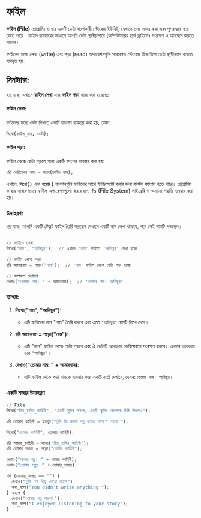 # ফাইল

**ফাইল (File)** প্রোগ্রামিং ভাষায় একটি ডেটা ধারণকারী স্টোরেজ ইউনিট, যেখানে তথ্য সঞ্চয় করা এবং পুনরুদ্ধার করা যেতে পারে। ফাইল ব্যবহারের মাধ্যমে আপনি ডেটা স্থানীয়ভাবে (কম্পিউটারের হার্ড ড্রাইভে) সংরক্ষণ ও অ্যাক্সেস করতে পারেন।

ফাইলের মধ্যে লেখা (write) এবং পড়া (read) অপারেশনগুলি সাধারণত স্টোরেজ ডিভাইসে ডেটা স্থায়ীভাবে রাখতে ব্যবহৃত হয়।

## সিনট্যাক্স:

ধরা যাক, এখানে **ফাইল লেখা** এবং **ফাইল পড়া** কাজ করা হয়েছে:

#### ফাইল লেখা:

ফাইলের মধ্যে ডেটা লিখতে একটি ফাংশন ব্যবহার করা হয়, যেমন:

```py
লিখো(ফাইল_নাম, ডেটা);
```

#### ফাইল পড়া:

ফাইল থেকে ডেটা পড়তে অন্য একটি ফাংশন ব্যবহার করা হয়:

```py
ধরি ভেরিয়েবল_নাম = পড়ো(ফাইল_নাম);
```

এখানে, **`লিখো()`** এবং **`পড়ো()`** ফাংশনগুলি ফাইলের সাথে ইন্টারঅ্যাক্ট করার জন্য কাস্টম ফাংশন হতে পারে। প্রোগ্রামিং ভাষায় সাধারণভাবে ফাইল অপারেশনগুলো করার জন্য `fs` (File System) লাইব্রেরি বা অন্যান্য পদ্ধতি ব্যবহার করা হয়।

### উদাহরণ:

ধরা যাক, আপনি একটি টেক্সট ফাইল তৈরি করছেন যেখানে একটি নাম লেখা থাকবে, পরে সেই নামটি পড়ছেন।

```py

// ফাইলে লেখা
লিখো("নাম", "আনিছুর");  // এখানে 'নাম' ফাইলে 'আনিছুর' লেখা হচ্ছে

// ফাইল থেকে পড়া
ধরি আমারনাম = পড়ো("নাম");  // 'নাম' ফাইল থেকে ডেটা পড়া হচ্ছে

// ফলাফল দেখানো
দেখাও("তোমার নাম: " + আমারনাম);  // "তোমার নাম: আনিছুর"
```

### ব্যাখ্যা:

1. **লিখো("নাম", "আনিছুর")**:

   * এটি ফাইলের নাম "নাম" তৈরি করবে এবং এতে `"আনিছুর"` নামটি লিখে দেবে।

2. **ধরি আমারনাম = পড়ো("নাম")**:

   * এটি "নাম" ফাইল থেকে ডেটা পড়বে এবং ঐ ডেটাটি `আমারনাম` ভেরিয়েবলে সংরক্ষণ করবে। এখানে `আমারনাম` হবে `"আনিছুর"`।

3. **দেখাও("তোমার নাম: " + আমারনাম)**:

   * এটি ফাইল থেকে পড়া নামকে ব্যবহার করে একটি বার্তা দেখাবে, যেমন: `তোমার নাম: আনিছুর`।

### একটি মজার উদাহরণ
```py
// File
লিখো("প্রিয়_হাসির_কাহিনী", "একটি সুন্দর সকাল, একটি কুমির জেলেকে চিঠি লিখল।");

ধরি তোমার_কাহিনী = ইনপুট("তুমি কি মজার গল্প বলতে পারো? লেখো:");

লিখো("তোমার_কাহিনী", তোমার_কাহিনী);

ধরি আমার_কাহিনী = পড়ো("প্রিয়_হাসির_কাহিনী");
ধরি তোমার_সংগ্রহ = পড়ো("তোমার_কাহিনী");

দেখাও("আমার গল্প: " + আমার_কাহিনী);
দেখাও("তোমার গল্প: " + তোমার_সংগ্রহ);

যদি (তোমার_সংগ্রহ == "") {
  দেখাও("তুমি তো কিছু লেখো নাই!");
  কথা_বলো("You didn't write anything!");
} নাহলে {
  দেখাও("তোমার গল্প দারুণ!");
  কথা_বলো("I enjoyed listening to your story");
}
```
